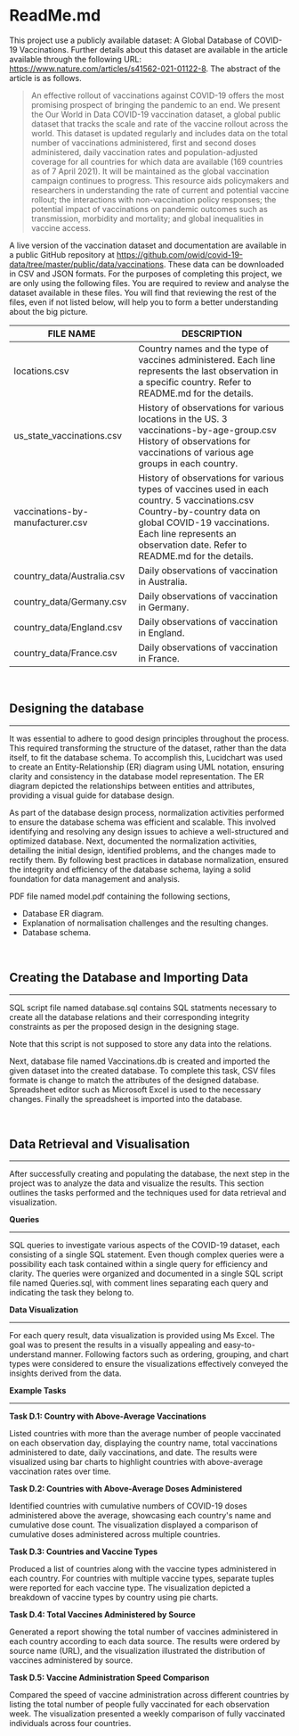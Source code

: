 # ReadMe.md

This project use a publicly available dataset: A Global Database of COVID-19 Vaccinations. Further details about this dataset are available in the article available through the following URL: https://www.nature.com/articles/s41562-021-01122-8. The abstract of the article is as follows.

> An effective rollout of vaccinations against COVID-19 offers the most promising prospect of bringing the pandemic to an end. We present the Our World in Data COVID-19 vaccination dataset, a global public dataset that tracks the scale and rate of the vaccine rollout across the world. This dataset is updated regularly and includes data on the total number of vaccinations administered, first and second doses administered, daily vaccination rates and population-adjusted coverage for all countries for which data are available (169 countries as of 7 April 2021). It will be maintained as the global vaccination campaign continues to progress. This resource aids policymakers and researchers in understanding the rate of current and potential vaccine rollout; the interactions with non-vaccination policy responses; the potential impact of vaccinations on pandemic outcomes such as transmission, morbidity and mortality; and global inequalities in vaccine access.

A live version of the vaccination dataset and documentation are available in a public GitHub repository at https://github.com/owid/covid-19-data/tree/master/public/data/vaccinations. These data can be downloaded in CSV and JSON formats.
For the purposes of completing this project, we are only using the following files. You are required to review and analyse the dataset available in these files. You will find that reviewing the rest of the files, even if not listed below, will help you to form a better understanding about the big picture.

| FILE NAME                        | DESCRIPTION                                                                                                                                                                                                                           |
| -------------------------------- | ------------------------------------------------------------------------------------------------------------------------------------------------------------------------------------------------------------------------------------- |
| locations.csv                    | Country names and the type of vaccines administered. Each line represents the last observation in a specific country. Refer to README.md for the details.                                                                             |
| us_state_vaccinations.csv        | History of observations for various locations in the US. 3 vaccinations-by-age-group.csv History of observations for vaccinations of various age groups in each country.                                                              |
| vaccinations-by-manufacturer.csv | History of observations for various types of vaccines used in each country. 5 vaccinations.csv Country-by-country data on global COVID-19 vaccinations. Each line represents an observation date. Refer to README.md for the details. |
| country_data/Australia.csv       | Daily observations of vaccination in Australia.                                                                                                                                                                                       |
| country_data/Germany.csv         | Daily observations of vaccination in Germany.                                                                                                                                                                                         |
| country_data/England.csv         | Daily observations of vaccination in England.                                                                                                                                                                                         |
| country_data/France.csv          | Daily observations of vaccination in France.                                                                                                                                                                                          |

<br>

## Designing the database

---

It was essential to adhere to good design principles throughout the process. This required transforming the structure of the dataset, rather than the data itself, to fit the database schema. To accomplish this, Lucidchart was used to create an Entity-Relationship (ER) diagram using UML notation, ensuring clarity and consistency in the database model representation. The ER diagram depicted the relationships between entities and attributes, providing a visual guide for database design.

As part of the database design process, normalization activities performed to ensure the database schema was efficient and scalable. This involved identifying and resolving any design issues to achieve a well-structured and optimized database. Next, documented the normalization activities, detailing the initial design, identified problems, and the changes made to rectify them. By following best practices in database normalization, ensured the integrity and efficiency of the database schema, laying a solid foundation for data management and analysis.

PDF file named model.pdf containing the following sections,

- Database ER diagram.
- Explanation of normalisation challenges and the resulting changes.
- Database schema.

<br>

## Creating the Database and Importing Data

---

SQL script file named database.sql contains SQL statments necessary to create all the database relations and their corresponding integrity constraints as per the proposed design in the designing stage.

Note that this script is not supposed to store any data into the relations.

Next, database file named Vaccinations.db is created and imported the given dataset into the created database. To complete this task, CSV files formate is change to match the attributes of the designed database. Spreadsheet editor such as Microsoft Excel is used to the necessary changes. Finally the spreadsheet is imported into the database.

<br>

## Data Retrieval and Visualisation

---

After successfully creating and populating the database, the next step in the project was to analyze the data and visualize the results. This section outlines the tasks performed and the techniques used for data retrieval and visualization.

**Queries**

---

SQL queries to investigate various aspects of the COVID-19 dataset, each consisting of a single SQL statement. Even though complex queries were a possibility each task contained within a single query for efficiency and clarity. The queries were organized and documented in a single SQL script file named Queries.sql, with comment lines separating each query and indicating the task they belong to.

**Data Visualization**

---

For each query result, data visualization is provided using Ms Excel. The goal was to present the results in a visually appealing and easy-to-understand manner. Following factors such as ordering, grouping, and chart types were considered to ensure the visualizations effectively conveyed the insights derived from the data.

**Example Tasks**

---

**Task D.1: Country with Above-Average Vaccinations**

Listed countries with more than the average number of people vaccinated on each observation day, displaying the country name, total vaccinations administered to date, daily vaccinations, and date. The results were visualized using bar charts to highlight countries with above-average vaccination rates over time.

**Task D.2: Countries with Above-Average Doses Administered**

Identified countries with cumulative numbers of COVID-19 doses administered above the average, showcasing each country's name and cumulative dose count. The visualization displayed a comparison of cumulative doses administered across multiple countries.

**Task D.3: Countries and Vaccine Types**

Produced a list of countries along with the vaccine types administered in each country. For countries with multiple vaccine types, separate tuples were reported for each vaccine type. The visualization depicted a breakdown of vaccine types by country using pie charts.

**Task D.4: Total Vaccines Administered by Source**

Generated a report showing the total number of vaccines administered in each country according to each data source. The results were ordered by source name (URL), and the visualization illustrated the distribution of vaccines administered by source.

**Task D.5: Vaccine Administration Speed Comparison**

Compared the speed of vaccine administration across different countries by listing the total number of people fully vaccinated for each observation week. The visualization presented a weekly comparison of fully vaccinated individuals across four countries.

